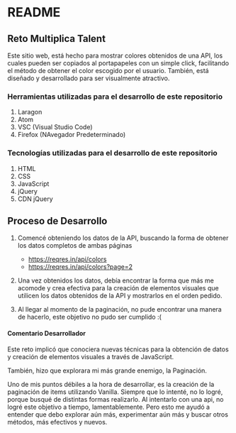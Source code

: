 # README #

## Reto Multiplica Talent ##

Este sitio web, está hecho para mostrar colores obtenidos de una API, los cuales pueden ser copiados al portapapeles con un simple click,
facilitando el método de obtener el color escogido por el usuario.
También, está diseñado y desarrollado para ser visualmente atractivo.

### Herramientas utilizadas para el desarrollo de este repositorio ###

1. Laragon
2. Atom
3. VSC (Visual Studio Code)
4. Firefox (NAvegador Predeterminado)

### Tecnologías utilizadas para el desarrollo de este repositorio ###

1. HTML
2. CSS
3. JavaScript
4. jQuery
5. CDN jQuery

## Proceso de Desarrollo ##

1. Comencé obteniendo los datos de la API, buscando la forma de obtener los datos completos de ambas páginas
	* https://reqres.in/api/colors
	* https://reqres.in/api/colors?page=2

2. Una vez obtenidos los datos, debía encontrar la forma que más me acomode y crea efectiva para la creación de
	elementos visuales que utilicen los datos obtenidos de la API y mostrarlos en el orden pedido.
	
3. Al llegar al momento de la paginación, no pude encontrar una manera de hacerlo, este objetivo no pudo ser cumplido :(

#### Comentario Desarrollador ####

Este reto implicó que conociera nuevas técnicas para la obtención de datos y 
creación de elementos visuales a través de JavaScript.

También, hizo que explorara mi más grande enemigo, la Paginación.

Uno de mis puntos débiles a la hora de desarrollar, es la creación de la paginación de items
utilizando Vanilla. Siempre que lo intenté, no lo logré, porque busqué de distintas formas realizarlo.
Al intentarlo con una api, no logré este objetivo a tiempo, lamentablemente. Pero esto me ayudó
a entender que debo explorar aún más, experimentar aún más y buscar otros métodos, más efectivos y nuevos.
